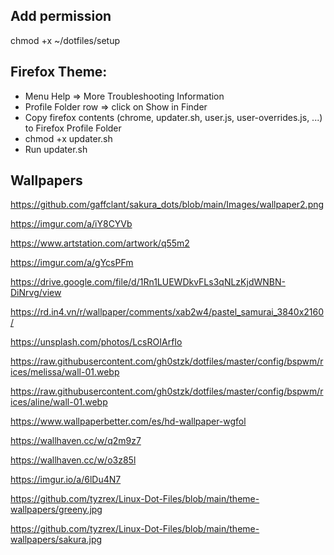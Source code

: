 ## Add permission

chmod +x ~/dotfiles/setup

## Firefox Theme:
- Menu Help => More Troubleshooting Information
- Profile Folder row => click on Show in Finder
- Copy firefox contents (chrome, updater.sh, user.js, user-overrides.js, ...) to Firefox Profile Folder
- chmod +x updater.sh
- Run updater.sh

## Wallpapers
https://github.com/gaffclant/sakura_dots/blob/main/Images/wallpaper2.png

https://imgur.com/a/iY8CYVb

https://www.artstation.com/artwork/q55m2

https://imgur.com/a/gYcsPFm

https://drive.google.com/file/d/1Rn1LUEWDkvFLs3qNLzKjdWNBN-DiNrvg/view

https://rd.in4.vn/r/wallpaper/comments/xab2w4/pastel_samurai_3840x2160/

https://unsplash.com/photos/LcsROIArfIo

https://raw.githubusercontent.com/gh0stzk/dotfiles/master/config/bspwm/rices/melissa/wall-01.webp

https://raw.githubusercontent.com/gh0stzk/dotfiles/master/config/bspwm/rices/aline/wall-01.webp

https://www.wallpaperbetter.com/es/hd-wallpaper-wgfol

https://wallhaven.cc/w/q2m9z7

https://wallhaven.cc/w/o3z85l

https://imgur.io/a/6lDu4N7

https://github.com/tyzrex/Linux-Dot-Files/blob/main/theme-wallpapers/greeny.jpg

https://github.com/tyzrex/Linux-Dot-Files/blob/main/theme-wallpapers/sakura.jpg
